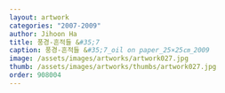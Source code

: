 ```yaml
---
layout: artwork 
categories: "2007-2009"
author: Jihoon Ha 
title: 풍경-흔적들 &#35;7 
caption: 풍경-흔적들 &#35;7_oil on paper_25×25㎝_2009 
image: /assets/images/artworks/artwork027.jpg 
thumb: /assets/images/artworks/thumbs/artwork027.jpg 
order: 908004 
---
```

